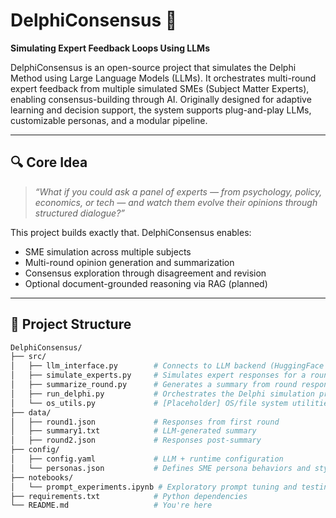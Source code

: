 # DelphiConsensus 🧠  
**Simulating Expert Feedback Loops Using LLMs**

DelphiConsensus is an open-source project that simulates the Delphi Method using Large Language Models (LLMs). It orchestrates multi-round expert feedback from multiple simulated SMEs (Subject Matter Experts), enabling consensus-building through AI. Originally designed for adaptive learning and decision support, the system supports plug-and-play LLMs, customizable personas, and a modular pipeline.

---

## 🔍 Core Idea

> *“What if you could ask a panel of experts — from psychology, policy, economics, or tech — and watch them evolve their opinions through structured dialogue?”*

This project builds exactly that. DelphiConsensus enables:

- SME simulation across multiple subjects
- Multi-round opinion generation and summarization
- Consensus exploration through disagreement and revision
- Optional document-grounded reasoning via RAG (planned)

---

## 🧱 Project Structure

```bash
DelphiConsensus/
├── src/
│   ├── llm_interface.py        # Connects to LLM backend (HuggingFace / OpenAI)
│   ├── simulate_experts.py     # Simulates expert responses for a round
│   ├── summarize_round.py      # Generates a summary from round responses
│   ├── run_delphi.py           # Orchestrates the Delphi simulation process
│   └── os_utils.py             # [Placeholder] OS/file system utilities (TBD)
├── data/
│   ├── round1.json             # Responses from first round
│   ├── summary1.txt            # LLM-generated summary
│   ├── round2.json             # Responses post-summary
├── config/
│   ├── config.yaml             # LLM + runtime configuration
│   └── personas.json           # Defines SME persona behaviors and styles
├── notebooks/
│   └── prompt_experiments.ipynb # Exploratory prompt tuning and testing
├── requirements.txt            # Python dependencies
└── README.md                   # You're here